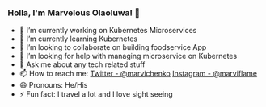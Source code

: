 ### Holla, I'm Marvelous Olaoluwa! 👋

- 🔭 I’m currently working on Kubernetes Microservices
- 🌱 I’m currently learning Kubernetes
- 👯 I’m looking to collaborate on building foodservice App
- 🤔 I’m looking for help with managing microservice on Kubernetes
- 💬 Ask me about any tech related stuff
- 📫 How to reach me: [Twitter - @marvichenko](http://twitter.com/marvichenko) [Instagram - @marviflame](http://instagram.com/marviflame)
- 😄 Pronouns: He/His
- ⚡ Fun fact: I travel a lot and I love sight seeing
